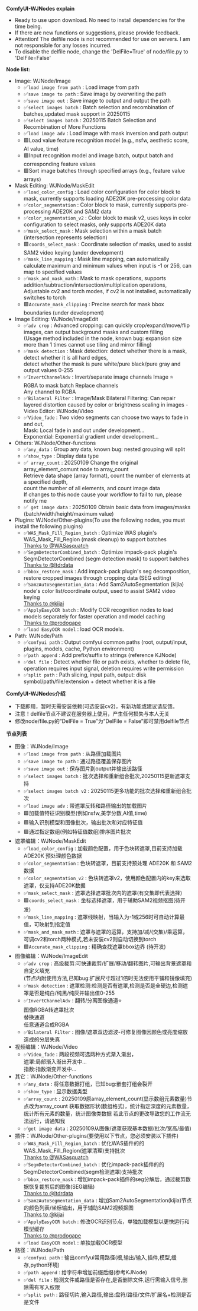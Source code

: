 
**ComfyUI-WJNodes explain**

- Ready to use upon download. No need to install dependencies for the time being.
- If there are new functions or suggestions, please provide feedback.
- Attention! The delfile node is not recommended for use on servers. I am not responsible for any losses incurred.
- To disable the delfile node, change the 'DelFile=True' of node/file.py to 'DelFile=False'

**Node list:**

- Image: WJNode/Image
  - ✅`load image from path` : Load image from path
  - ✅`save image to path` : Save image by overwriting the path
  - ✅`save image out` : Save image to output and output the path
  - ✅`select images batch` : Batch selection and recombination of batches,updated mask support in 20250115
  - ✅`select images batch` : 20250115 Batch Selection and Recombination of More Functions
  - ✅`load image adv` : Load image with mask inversion and path output
  - 🟩Load value feature recognition model (e.g., nsfw, aesthetic score, AI value, time)
  - 🟩Input recognition model and image batch, output batch and corresponding feature values
  - 🟩Sort image batches through specified arrays (e.g., feature value arrays)
- Mask Editing: WJNode/MaskEdit
  - ✅`load_color_config` : Load color configuration for color block to mask, currently supports loading ADE20K pre-processing color data
  - ✅`color_segmentation` : Color block to mask, currently supports pre-processing ADE20K and SAM2 data
  - ✅`color_segmentation_v2` : Color block to mask v2, uses keys in color configuration to select masks, only supports ADE20K data
  - ✅`mask_select_mask` : Mask selection within a mask batch (intersection represents selection)
  - 🟩`coords_select_mask` : Coordinate selection of masks, used to assist SAM2 video keying (under development)
  - ✅`mask_line_mapping` : Mask line mapping, can automatically calculate maximum and minimum values when input is -1 or 256, 
                  can map to specified values
  - ✅`mask_and_mask_math` : Mask to mask operations, supports addition/subtraction/intersection/multiplication operations, \
                  Adjustable cv2 and torch modes, if cv2 is not installed, automatically switches to torch
  - 🟩`Accurate_mask_clipping` : Precise search for mask bbox boundaries (under development)
- Image Editing: WJNode/ImageEdit
  - ✅`adv crop` : Advanced cropping: can quickly crop/expand/move/flip images, can output background masks and custom filling \
                  (Usage method included in the node, known bug: expansion size more than 1 times cannot use tiling and mirror filling)
  - ✅`mask detection` : Mask detection: detect whether there is a mask, detect whether it is all hard edges, \
                  detect whether the mask is pure white/pure black/pure gray and output values 0-255
  - ✅`InvertChannelAdv` : Invert/separate image channels Image ⭐\
                  RGBA to mask batch Replace channels \
                  Any channel to RGBA
  - ✅`Bilateral Filter` : Image/Mask Bilateral Filtering: Can repair layered distortion caused by color or brightness scaling in images
-Video Editor: WJNode/Video
  - ✅`Video_fade` : Two video segments can choose two ways to fade in and out, \
                  Mask: Local fade in and out under development... \
                  Exponential: Exponential gradient under development...
- Others: WJNode/Other-functions
  - ✅`any_data` : Group any data, known bug: nested grouping will split
  - ✅`show_type` : Display data type
  - ✅` array_count` :  20250109 Change the original array_element_comunt node to array_count\
                        Retrieve data shape (array format), count the number of elements at a specified depth, \
                            count the number of all elements, and count image data\
                        If changes to this node cause your workflow to fail to run, please notify me
  - ✅` get image data` :  20250109 Obtain basic data from images/masks (batch/width/height/maximum value)
- Plugins: WJNode/Other-plugins(To use the following nodes, you must install the following plugins)
  - ✅`WAS_Mask_Fill_Region_batch` : Optimize WAS plugin's WAS_Mask_Fill_Region (mask cleanup) to support batches\
  [Thanks to @WASasquatch](https://github.com/WASasquatch/was-node-suite-comfyui)
  - ✅`SegmDetectorCombined_batch` : Optimize impack-pack plugin's SegmDetectorCombined (segm detection mask) to support batches\
  [Thanks to @ltdrdata](https://github.com/ltdrdata/ComfyUI-Impact-Pack)
  - ✅`bbox_restore_mask` : Add impack-pack plugin's seg decomposition, restore cropped images through cropping data (SEG editing)
  - ✅`Sam2AutoSegmentation_data` : Add Sam2AutoSegmentation (kijia) node's color list/coordinate output, used to assist SAM2 video keying\
  [Thanks to @kijai](https://github.com/kijai/ComfyUI-segment-anything-2)
  - ✅`ApplyEasyOCR batch` : Modify OCR recognition nodes to load models separately for faster operation and model caching\
  [Thanks to @prodogape](https://github.com/prodogape/ComfyUI-EasyOCR)
  - ✅`load EasyOCR model` : load OCR models.
- Path: WJNode/Path
  - ✅`comfyui path` : Output comfyui common paths (root, output/input, plugins, models, cache, Python environment)
  - ✅`path append` : Add prefix/suffix to strings (reference KJNode)
  - ✅`del file` : Detect whether file or path exists, whether to delete file, operation requires input signal, deletion requires write permission
  - ✅`split path` : Path slicing, input path, output: disk symbol/path/file/extension + detect whether it is a file


**ComfyUI-WJNodes介绍**

- 下载即用，暂时无需安装依赖(可选安装cv2)，有新功能或建议请反馈。
- 注意！delfile节点不建议在服务器上使用，产生任何损失与本人无关
- 修改node/file.py的“DelFile = True”为“DelFile = False”即可禁用delfile节点

**节点列表**

- 图像：WJNode/Image
  - ✅`load image from path` : 从路径加载图片
  - ✅`save image to path` : 通过路径覆盖保存图片
  - ✅`save image out` : 保存图片到output并输出该路径
  - ✅`select images batch` : 批次选择和重新组合批次,20250115更新遮罩支持
  - ✅`select images batch v2` : 20250115更多功能的批次选择和重新组合批次
  - ✅`load image adv` : 带遮罩反转和路径输出的加载图片
  - 🟩加载值特征识别模型(例如nsfw,美学分数,AI值,time)
  - 🟩输入识别模型和图像批次，输出批次和对应特征值
  - 🟩通过指定数组(例如特征值数组)排序图片批次
- 遮罩编辑：WJNode/MaskEdit
  - ✅`load_color_config` : 加载颜色配置，用于色块转遮罩,目前支持加载 ADE20K 预处理颜色数据
  - ✅`color_segmentation` : 色块转遮罩，目前支持预处理 ADE20K 和 SAM2 数据
  - ✅`color_segmentation_v2` : 色块转遮罩v2，使用颜色配置内的key来选取遮罩，仅支持ADE20K数据
  - ✅`mask_select_mask` : 遮罩选择遮罩批次内的遮罩(有交集即代表选择)
  - 🟩`coords_select_mask` : 坐标选择遮罩，用于辅助SAM2视频抠图(待开发)
  - ✅`mask_line_mapping` : 遮罩线映射，当输入为-1或256时可自动计算最值，可映射到指定值
  - ✅`mask_and_mask_math` : 遮罩与遮罩的运算，支持加/减/(交集)/乘运算，\
                            可调cv2和torch两种模式,若未安装cv2则自动切换到torch
  - 🟩`Accurate_mask_clipping` : 精确查找遮罩bbox边界 (待开发)
- 图像编辑：WJNode/ImageEdit
  - ✅`adv crop` : 高级裁剪:可快速裁剪/扩展/移动/翻转图片,可输出背景遮罩和自定义填充\
                    (节点内附使用方法,已知bug:扩展尺寸超过1倍时无法使用平铺和镜像填充)
  - ✅`mask detection` : 遮罩检测:检测是否有遮罩,检测是否是全硬边,检测遮罩是否是纯白/纯黑/纯灰并输出值0-255
  - ✅`InvertChannelAdv` : 翻转/分离图像通道⭐\
                          图像RGBA转遮罩批次\
                          替换通道\
                          任意通道合成RGBA
  - ✅`Bilateral Filter` : 图像/遮罩双边滤波-可修复图像因颜色或亮度缩放造成的分层失真    
- 视频编辑：WJNode/Video
  - ✅`Video_fade` : 两段视频可选两种方式渐入渐出，\
                          遮罩:局部渐入渐出开发中...\
                          指数:指数渐变开发中...
- 其它：WJNode/Other-functions
  - ✅`any_data` : 将任意数据打组，已知bug:嵌套打组会裂开
  - ✅`show_type` : 显示数据类型
  - ✅`array_count` : 20250109原array_element_count(显示数组元素数量)节点改为array_count
                              获取数据形状(数组格式)，统计指定深度的元素数量，统计所有元素的数量，统计图像类数据
                              若此节点的更改导致您的工作流无法运行，请通知我
  - ✅`get image data` : 20250109从图像/遮罩获取基本数据(批次/宽高/最值)
- 插件：WJNode/Other-plugins(要使用以下节点，您必须安装以下插件)
  - ✅`WAS_Mask_Fill_Region_batch` : 优化WAS插件的的WAS_Mask_Fill_Region(遮罩清理)支持批次\
  [Thanks to @WASasquatch](https://github.com/WASasquatch/was-node-suite-comfyui)
  - ✅`SegmDetectorCombined_batch` : 优化impack-pack插件的的SegmDetectorCombined(segm检测遮罩)支持批次
  - ✅`bbox_restore_mask` : 增加impack-pack插件的seg分解后，通过裁剪数据恢复裁剪后的图像(SEG编辑)\
  [Thanks to @ltdrdata](https://github.com/ltdrdata/ComfyUI-Impact-Pack)
  - ✅`Sam2AutoSegmentation_data` : 增加Sam2AutoSegmentation(kijia)节点的颜色列表/坐标输出，用于辅助SAM2视频抠图\
  [Thanks to @kijai](https://github.com/kijai/ComfyUI-segment-anything-2)
  - ✅`ApplyEasyOCR batch` : 修改OCR识别节点，单独加载模型以更快运行和模型缓存\
  [Thanks to @prodogape](https://github.com/prodogape/ComfyUI-EasyOCR)
  - ✅`load EasyOCR model` : 单独加载OCR模型
- 路径：WJNode/Path
  - ✅`comfyui path` : 输出comfyui常用路径(根,输出/输入,插件,模型,缓存,python环境)
  - ✅`path append` : 给字符串增加前缀后缀(参考KJNode)
  - ✅`del file` : 检测文件或路径是否存在,是否删除文件,运行需输入信号,删除需有写入权限
  - ✅`split path` : 路径切片,输入路径,输出:盘符/路径/文件/扩展名+检测是否是文件
